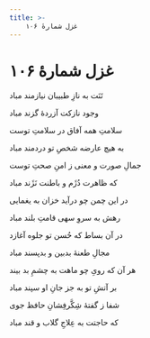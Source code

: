 ```yaml
---
title: >-
    غزل شمارهٔ ۱۰۶
---
```

# غزل شمارهٔ ۱۰۶

<div class="b" id="bn1"><div class="m1"><p>تَنَت به نازِ طبیبان نیازمند مباد</p></div>
<div class="m2"><p>وجود نازکت آزردهٔ گزند مباد</p></div></div>
<div class="b" id="bn2"><div class="m1"><p>سلامتِ همه آفاق در سلامتِ توست</p></div>
<div class="m2"><p>به هیچ عارضه شخصِ تو دردمند مباد</p></div></div>
<div class="b" id="bn3"><div class="m1"><p>جمالِ صورت و معنی ز امنِ صحتِ توست</p></div>
<div class="m2"><p>که ظاهرت دُژَم و باطنت نَژَند مباد</p></div></div>
<div class="b" id="bn4"><div class="m1"><p>در این چمن چو درآید خزان به یغمایی</p></div>
<div class="m2"><p>رهش به سروِ سهی قامتِ بلند مباد</p></div></div>
<div class="b" id="bn5"><div class="m1"><p>در آن بساط که حُسن تو جلوه آغازد</p></div>
<div class="m2"><p>مجالِ طعنهٔ بدبین و بدپسند مباد</p></div></div>
<div class="b" id="bn6"><div class="m1"><p>هر آن که رویِ چو ماهت به چشمِ بد بیند</p></div>
<div class="m2"><p>بر آتشِ تو به جز جانِ او سپند مباد</p></div></div>
<div class="b" id="bn7"><div class="m1"><p>شفا ز گفتهٔ شِکَّرفِشانِ حافظ جوی</p></div>
<div class="m2"><p>که حاجتت به عِلاجِ گلاب و قند مباد</p></div></div>